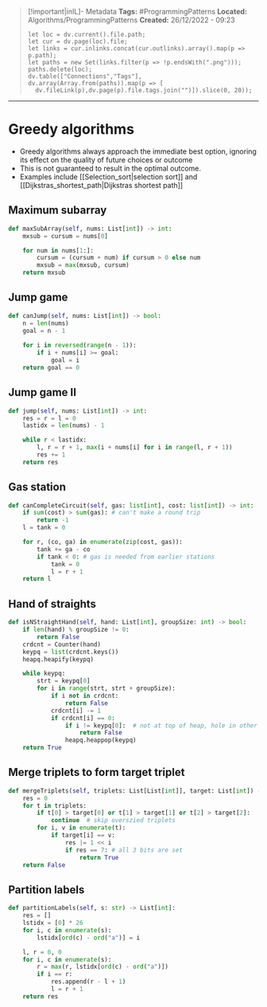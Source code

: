 > [!important|inIL]- Metadata
> **Tags:** #ProgrammingPatterns 
> **Located:** Algorithms/ProgrammingPatterns
> **Created:** 26/12/2022 - 09:23
> ```dataviewjs
>let loc = dv.current().file.path;
>let cur = dv.page(loc).file;
>let links = cur.inlinks.concat(cur.outlinks).array().map(p => p.path);
>let paths = new Set(links.filter(p => !p.endsWith(".png")));
>paths.delete(loc);
>dv.table(["Connections","Tags"], dv.array(Array.from(paths)).map(p => [
>   dv.fileLink(p),dv.page(p).file.tags.join("")]).slice(0, 20));
> ```

___
# Greedy algorithms
- Greedy algorithms always approach the immediate best option, ignoring its effect on the quality of future choices or outcome 
- This is not guaranteed to result in the optimal outcome.
- Examples include [[Selection_sort|selection sort]] and [[Dijkstras_shortest_path|Dijkstras shortest path]]
## Maximum subarray 
```python
def maxSubArray(self, nums: List[int]) -> int:
    mxsub = cursum = nums[0]

    for num in nums[1:]:
        cursum = (cursum + num) if cursum > 0 else num
        mxsub = max(mxsub, cursum)
    return mxsub
```
## Jump game 
```python
def canJump(self, nums: List[int]) -> bool:
    n = len(nums)
    goal = n - 1
    
    for i in reversed(range(n - 1)):
        if i + nums[i] >= goal:
            goal = i
    return goal == 0
```
## Jump game II
```python
def jump(self, nums: List[int]) -> int:
    res = r = l = 0
    lastidx = len(nums) - 1

    while r < lastidx:
        l, r = r + 1, max(i + nums[i] for i in range(l, r + 1))
        res += 1
    return res
```

## Gas station
```python
def canCompleteCircuit(self, gas: list[int], cost: list[int]) -> int:
    if sum(cost) > sum(gas): # can't make a round trip
        return -1
    l = tank = 0

    for r, (co, ga) in enumerate(zip(cost, gas)):
        tank += ga - co
        if tank < 0: # gas is needed from earlier stations
            tank = 0
            l = r + 1
    return l
```

## Hand of straights
```python
def isNStraightHand(self, hand: List[int], groupSize: int) -> bool:
    if len(hand) % groupSize != 0:
        return False
    crdcnt = Counter(hand)
    keypq = list(crdcnt.keys())
    heapq.heapify(keypq)

    while keypq:
        strt = keypq[0]
        for i in range(strt, strt + groupSize):
            if i not in crdcnt:
                return False
            crdcnt[i] -= 1
            if crdcnt[i] == 0:
                if i != keypq[0]:  # not at top of heap, hole in other group
                    return False
                heapq.heappop(keypq)
    return True
```

## Merge triplets to form target triplet
```python
def mergeTriplets(self, triplets: List[List[int]], target: List[int]) -> bool:
    res = 0
    for t in triplets:
        if t[0] > target[0] or t[1] > target[1] or t[2] > target[2]:
            continue  # skip overszied triplets
        for i, v in enumerate(t):
            if target[i] == v:
                res |= 1 << i
                if res == 7: # all 3 bits are set
                    return True
    return False
```
## Partition labels 
```python
def partitionLabels(self, s: str) -> List[int]:
    res = []
    lstidx = [0] * 26
    for i, c in enumerate(s):
        lstidx[ord(c) - ord("a")] = i

    l, r = 0, 0
    for i, c in enumerate(s):
        r = max(r, lstidx[ord(c) - ord("a")])
        if i == r:
            res.append(r - l + 1)
            l = r + 1
    return res
```